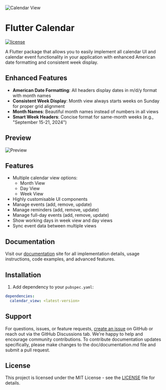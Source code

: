 ![Calendar View](https://raw.githubusercontent.com/SimformSolutionsPvtLtd/flutter_calendar_view/master/readme_assets/plugin_banner.png)

# Flutter Calendar

[![license](https://img.shields.io/badge/license-MIT-blue.svg)](https://github.com/Mozahir1/flutter_calendar/blob/main/LICENSE)

A Flutter package that allows you to easily implement all calendar UI and calendar event functionality in your application with enhanced American date formatting and consistent week display.

## Enhanced Features

- **American Date Formatting**: All headers display dates in m/d/y format with month names
- **Consistent Week Display**: Month view always starts weeks on Sunday for proper grid alignment
- **Month Names**: Beautiful month names instead of numbers in all views
- **Smart Week Headers**: Concise format for same-month weeks (e.g., "September 15-21, 2024")

## Preview

![Preview](https://raw.githubusercontent.com/SimformSolutionsPvtLtd/flutter_calendar_view/master/readme_assets/demo.gif)

## Features

- Multiple calendar view options:
  - Month View
  - Day View
  - Week View
- Highly customisable UI components
- Manage events (add, remove, update)
- Manage reminders (add, remove, update)
- Manage full-day events (add, remove, update)
- Show working days in week view and day views
- Sync event data between multiple views

## Documentation

Visit our [documentation](https://simform-flutter-packages.web.app/calendarView) site for all implementation details, usage instructions, code examples, and advanced features.

## Installation

1. Add dependency to your `pubspec.yaml`:

```yaml
dependencies:
  calendar_view: <latest-version>
```

## Support

For questions, issues, or feature requests, [create an issue](https://github.com/SimformSolutionsPvtLtd/flutter_calendar_view/issues) on GitHub or reach out via the GitHub Discussions tab. We're happy to help and encourage community contributions.
To contribute documentation updates specifically, please make changes to the doc/documentation.md file and submit a pull request.

## License

This project is licensed under the MIT License - see the [LICENSE](https://simform-flutter-packages.web.app/calendarView/license) file for details.